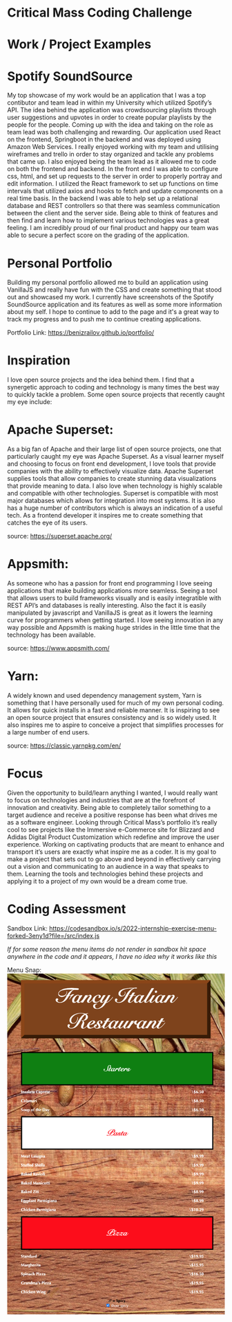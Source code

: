 # Critical Mass Coding Challenge





# Work / Project Examples



# Spotify SoundSource

My top showcase of my work would be an application that I was a top contibutor and team lead in within my University which utilized Spotify’s API. The idea behind the application was crowdsourcing playlists through user suggestions and upvotes in order to create popular playlists by the people for the people. Coming up with the idea and taking on the role as team lead was both challenging and rewarding. Our application used React on the frontend, Springboot in the backend and was deployed using Amazon Web Services. I really enjoyed working with my team and utilising wireframes and trello in order to stay organized and tackle any problems that came up. I also enjoyed being the team lead as it allowed me to code on both the frontend and backend. In the front end I was able to configure css, html, and set up requests to the server in order to properly portray and edit information. I utilized the React framework to set up functions on time intervals that utilized axios and hooks to fetch and update components on a real time basis. In the backend I was able to help set up a relational database and REST controllers so that there was seamless communication between the client and the server side. Being able to think of features and then find and learn how to implement various technologies was a great feeling. I am incredibly proud of our final product and happy our team was able to secure a perfect score on the grading of the application. 

# Personal Portfolio

Building my personal portfolio allowed me to build an application using VanillaJS and really have fun with the CSS and create something that stood out and showcased my work. I currently have screenshots of the Spotify SoundSource application and its features as well as some more information about my self. I hope to continue to add to the page and it's a great way to track my progress and to push me to continue creating applications. 

Portfolio Link:
https://benizrailov.github.io/portfolio/ 

# Inspiration



I love open source projects and the idea behind them. I find that a synergetic approach to coding and technology is many times the best way to quickly tackle a problem. Some open source projects that recently caught my eye include:

# Apache Superset:

As a big fan of Apache and their large list of open source projects, one that particularly caught my eye was Apache Superset. As a visual learner myself and choosing to focus on front end development, I love tools that provide companies with the ability to effectively visualize data. Apache Superset supplies tools that allow companies to create stunning data visualizations that provide meaning to data. I also love when technology is highly scalable and compatible with other technologies. Superset is compatible with most major databases which allows for integration into most systems. It is also has a huge number of contributors which is always an indication of a useful tech. As a frontend developer it inspires me to create something that catches the eye of its users.

source: https://superset.apache.org/

# Appsmith:

As someone who has a passion for front end programming I love seeing applications that make building applications more seamless. Seeing a tool that allows users to build frameworks visually and is easily integratible with REST API’s and databases is really interesting. Also the fact it is easily manipulated by javascript and VanillaJS is great as it lowers the learning curve for programmers when getting started. I love seeing innovation in any way possible and Appsmith is making huge strides in the little time that the technology has been available. 

source: https://www.appsmith.com/ 

# Yarn:

A widely known and used dependency management system, Yarn is something that I have personally used for much of my own personal coding. It allows for quick installs in a fast and reliable manner. It is inspiring to see an open source project that ensures consistency and is so widely used. It also inspires me to aspire to conceive a project that simplifies processes for a large number of end users. 

source: https://classic.yarnpkg.com/en/ 

# Focus 


Given the opportunity to build/learn anything I wanted, I would really want to focus on technologies and industries that are at the forefront of innovation and creativity. Being able to completely tailor something to a target audience and receive a positive response has been what drives me as a software engineer. Looking through Critical Mass’s portfolio it’s really cool to see projects like the Immersive e-Commerce site for Blizzard and Adidas Digital Product Customization which redefine and improve the user experience. Working on captivating products that are meant to enhance and transport it’s users are exactly what inspire me as a coder. It is my goal to make a project that sets out to go above and beyond in effectively carrying out a vision and communicating to an audience in a way that speaks to them. Learning the tools and technologies behind these projects and applying it to a project of my own would be a dream come true. 

# Coding Assessment 


Sandbox Link:
https://codesandbox.io/s/2022-internship-exercise-menu-forked-3eny1d?file=/src/index.js

*If for some reason the menu items do not render in sandbox hit space anywhere in the code and it appears, I have no idea why it works like this* 

Menu Snap:
![Screenshot](menusnap.png)

